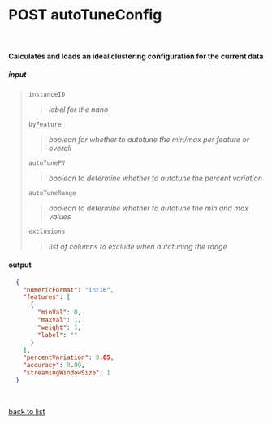 # **POST autoTuneConfig**
<br/>

#### Calculates and loads an ideal clustering configuration for the current data
##### input
>`instanceID`
>>*label for the nano*
>
>`byFeature`
>>*boolean for whether to autotune the min/max per feature or overall*
>
>`autoTunePV`
>>*boolean to determine whether to autotune the percent variation*
>
>`autoTuneRange`
>>*boolean to determine whether to autotune the min and max values*
>
>`exclusions`
>>*list of columns to exclude when autotuning the range*

#### output
```json
  {
    "numericFormat": "int16",
    "features": [
      {
        "minVal": 0,
        "maxVal": 1,
        "weight": 1,
        "label": ""
      }
    ],
    "percentVariation": 0.05,
    "accuracy": 0.99,
    "streamingWindowSize": 1
  }
```

<br/>

[back to list](../Guides/Guide_Boon_Nano.md)
